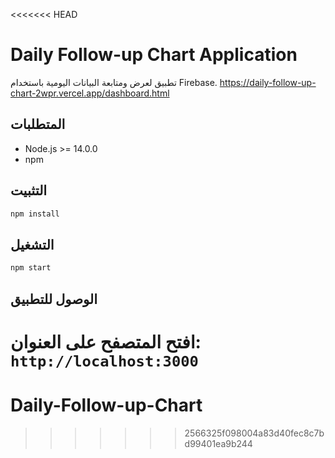<<<<<<< HEAD
# Daily Follow-up Chart Application

تطبيق لعرض ومتابعة البيانات اليومية باستخدام Firebase.
https://daily-follow-up-chart-2wpr.vercel.app/dashboard.html


## المتطلبات
- Node.js >= 14.0.0
- npm

## التثبيت
```bash
npm install
```

## التشغيل
```bash
npm start
```

## الوصول للتطبيق
افتح المتصفح على العنوان: `http://localhost:3000` 
=======
# Daily-Follow-up-Chart
>>>>>>> 2566325f098004a83d40fec8c7bd99401ea9b244
